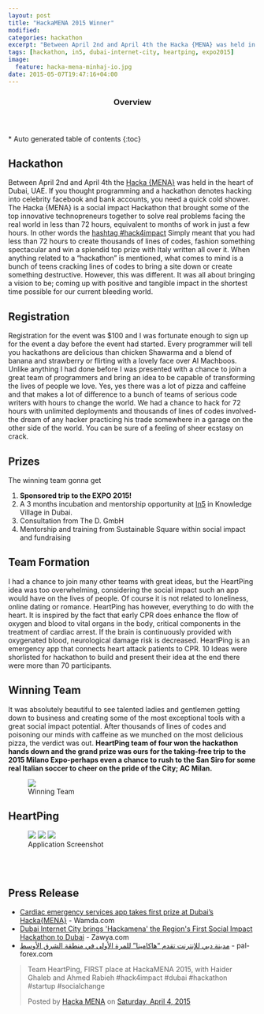```yaml
---
layout: post
title: "HackaMENA 2015 Winner"
modified:
categories: hackathon
excerpt: "Between April 2nd and April 4th the Hacka {MENA} was held in the heart of Dubai, UAE. If you thought programming and a hackathon denotes hacking into celebrity facebook and bank accounts, you need a quick cold shower"
tags: [hackathon, in5, dubai-internet-city, heartping, expo2015]
image:
  feature: hacka-mena-minhaj-io.jpg
date: 2015-05-07T19:47:16+04:00
---
```

<section id="table-of-contents" class="toc">
  <header>
    <h3>Overview</h3>
  </header>
<div id="drawer" markdown="1">
*  Auto generated table of contents
{:toc}
</div>
</section><!-- /#table-of-contents -->

## Hackathon

Between April 2nd and April 4th the [Hacka {MENA}](http://hackamena.com/) was held in the heart of Dubai, UAE. If you thought programming and a hackathon denotes hacking into celebrity facebook and bank accounts, you need a quick cold shower. The Hacka {MENA} is a social impact Hackathon that brought some of the top innovative technopreneurs together to solve real problems facing the real world in less than 72 hours, equivalent to months of work in just a few hours.  In other words the [hashtag #hack4impact](https://twitter.com/hashtag/hack4impact) Simply meant that you had less than 72 hours to create thousands of lines of codes, fashion something spectacular and win a splendid top prize with Italy written all over it. When anything related to a “hackathon” is mentioned, what comes to mind is a bunch of teens cracking lines of codes to bring a site down or create something destructive. However, this was different.  It was all about bringing a vision to be; coming up with positive and tangible impact in the shortest time possible for our current bleeding world. 

## Registration 

Registration for the event was $100 and I was fortunate enough to sign up for the event a day before the event had started. Every programmer will tell you hackathons are delicious than chicken Shawarma and a blend of banana and strawberry or flirting with a lovely face over Al Machboos.  Unlike anything I had done before I was presented with a chance to join a great team of programmers and bring an idea to be capable of transforming the lives of people we love. Yes, yes there was a lot of pizza and caffeine and that makes a lot of difference to a bunch of teams of serious code writers with hours to change the world. We had a chance to hack for 72 hours with unlimited deployments and thousands of lines of codes involved-the dream of any hacker practicing his trade somewhere in a garage on the other side of the world.  You can be sure of a feeling of sheer ecstasy on crack. 

## Prizes

The winning team gonna get 

1. **Sponsored trip to the EXPO 2015!**
2. A 3 months incubation and mentorship opportunity at [In5](http://www.in5.ae) in Knowledge Village in Dubai.
3. Consultation from The D. GmbH 
4. Mentorship and training from Sustainable Square within social impact and fundraising


## Team Formation 

I had a chance to join many other teams with great ideas, but the HeartPing idea was too overwhelming, considering the social impact such an app would have on the lives of people.  Of course it is not related to loneliness, online dating or romance.  HeartPing has however, everything to do with the heart. It is inspired by the fact that early CPR does enhance the flow of oxygen and blood to vital organs in the body, critical components in the treatment of cardiac arrest. If the brain is continuously provided with oxygenated blood, neurological damage risk is decreased.  HeartPing is an emergency app that connects heart attack patients to CPR. 10 Ideas were shorlisted for hackathon to build and present their idea at the end there were more than 70 participants.


## Winning Team

It was absolutely beautiful to see talented ladies and gentlemen getting down to business and creating some of the most exceptional tools with a great social impact potential. After thousands of lines of codes and poisoning our minds with caffeine as we munched on the most delicious pizza, the verdict was out. **HeartPing team of four won the hackathon hands down and the grand prize was ours for the taking-free trip to the  2015 Milano Expo-perhaps even a chance to rush to the San Siro for some real Italian soccer to cheer on the pride of the City; AC Milan.**

<figure>
    <a href="/images/heartping/team.JPG"><img src="/images/heartping/team.JPG"></a>
    <!-- <a href="/images/heartping/hacka-mena-minhaj.jpg"><img src="/images/heartping/hacka-mena-minhaj.jpg"></a> -->
    <figcaption>Winning Team</figcaption>
</figure>

## HeartPing

<figure class="third">
	<a href="/images/heartping/heartping-home-screen-1.png"><img src="/images/heartping/heartping-home-screen-1.png"></a>
	<a href="/images/heartping/heartping-register-as-patient-2.png"><img src="/images/heartping/heartping-register-as-patient-2.png"></a>
	<a href="/images/heartping/heartping-heal-screen-4.png"><img src="/images/heartping/heartping-heal-screen-4.png"></a>
	<figcaption>Application Screenshot</figcaption>
</figure>
<br/><br/>

## Press Release

- [Cardiac emergency services app takes first prize at Dubai’s Hacka{MENA}](http://www.wamda.com/2015/04/heart-monitoring-app-first-prize-hackamena) - Wamda.com
- [Dubai Internet City brings 'Hackamena' the Region's First Social Impact Hackathon to Dubai](https://www.zawya.com/story/Dubai_Internet_City_brings_Hackamena_the_Regions_First_Social_Impact_Hackathon_to_Dubai-ZAWYA20150406131043/) - Zawya.com
- [مدينة دبي للإنترنت تقدم “هاكامينا” للمرة الأولى في منطقة الشرق الأوسط](http://www.pal-forex.com/main/arab-world/15107.html) - pal-forex.com

<div id="fb-root"></div>
<script>(function(d, s, id) {
  var js, fjs = d.getElementsByTagName(s)[0];
  if (d.getElementById(id)) return;
  js = d.createElement(s); js.id = id;
  js.src = "//connect.facebook.net/en_US/sdk.js#xfbml=1&version=v2.3";
  fjs.parentNode.insertBefore(js, fjs);
}(document, 'script', 'facebook-jssdk'));</script>

<div class="fb-post" data-href="https://www.facebook.com/hackamena/posts/814320408653261" data-width="500"><div class="fb-xfbml-parse-ignore"><blockquote cite="https://www.facebook.com/hackamena/posts/814320408653261"><p>Team HeartPing, FIRST place at HackaMENA 2015, with Haider Ghaleb and Ahmed Rabieh #hack4impact #dubai #hackathon #startup #socialchange</p>Posted by <a href="https://www.facebook.com/hackamena">Hacka MENA</a> on <a href="https://www.facebook.com/hackamena/posts/814320408653261">Saturday, April 4, 2015</a></blockquote></div></div>